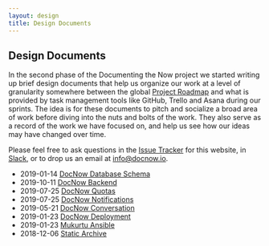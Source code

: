 ```yaml
---
layout: design
title: Design Documents
---
```


## Design Documents

In the second phase of the Documenting the Now project we started writing up
brief design documents that help us organize our work at a level of granularity
somewhere between the global [Project Roadmap] and what is provided by task
management tools like GitHub, Trello and Asana during our sprints. The idea is
for these documents to pitch and socialize a broad area of work before diving
into the nuts and bolts of the work. They also serve as a record of the work we
have focused on, and help us see how our ideas may have changed over time.

Please feel free to ask questions in the [Issue Tracker] for this website, in
[Slack], or to drop us an email at info@docnow.io.

* 2019-01-14 [DocNow Database Schema](2020-01-14-db)
* 2019-10-11 [DocNow Backend](2019-10-11-backend)
* 2019-07-25 [DocNow Quotas](2019-07-25-quotas)
* 2019-07-25 [DocNow Notifications](2019-07-25-notifications)
* 2019-05-21 [DocNow Conversation](2019-05-21-conversation)
* 2019-01-23 [DocNow Deployment](2019-01-23-deployment)
* 2019-01-23 [Mukurtu Ansible](2019-01-23-mukurtu-ansible)
* 2018-12-06 [Static Archive](2018-12-06-static-archive)

[Project Roadmap]: https://github.com/docnow/roadmap#readme
[Issue Tracker]: https://github.com/docnow/docnow.github.io/issues
[Slack]: https://bit.ly/docnow-slack




